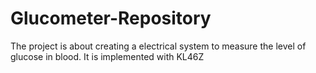 # Glucometer-Repository
The project is about creating a electrical system to measure the level of glucose in blood. It is implemented with KL46Z
